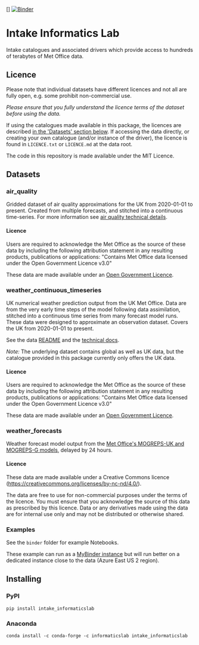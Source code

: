 []
[![Binder](https://mybinder.org/badge_logo.svg)](https://mybinder.org/v2/gh/informatics-lab/met_office_datasets/HEAD?urlpath=%2Flab%2Ftree%2binder%2FIntroduction.ipynb)


# Intake Informatics Lab

Intake catalogues and associated drivers which provide access to hundreds of terabytes of Met Office data.

## Licence

Please note that individual datasets have different licences and not all are fully open, e.g. some prohibit non-commercial use.

*Please ensure that you fully understand the licence terms of the dataset before using the data.*

If using the catalogues made available in this package, the licences are described [in the 'Datasets' section below](#datasets).
If accessing the data directly, or creating your own catalogue (and/or instance of the driver), the licence is found in `LICENCE.txt` or `LICENCE.md` at the data root.

The code in this repository is made available under the MIT Licence.

## Datasets

### air_quality

Gridded dataset of air quality approximations for the UK from 2020-01-01 to present. Created from multiple forecasts, and stitched into a continuous time-series. For more information see [air quality technical details](https://metdatasa.blob.core.windows.net/covid19-response/README_data_air_quality.html).

#### Licence
Users are required to acknowledge the Met Office as the source of these data by including the following attribution statement in any resulting products, publications or applications:
"Contains Met Office data licensed under the Open Government Licence v3.0"

These data are made available under an [Open Government Licence](http://www.nationalarchives.gov.uk/doc/open-government-licence/version/3/).

### weather_continuous_timeseries

UK numerical weather prediction output from the UK Met Office. Data are from the very early time steps of the model following data assimilation, stitched into a continuous time series from many forecast model runs. These data were designed to approximate an observation dataset. Covers the UK from 2020-01-01 to present.

See the data [README](https://metdatasa.blob.core.windows.net/covid19-response/README_data.html) and the [technical docs](https://metdatasa.blob.core.windows.net/covid19-response/README_data_processing.pdf).

*Note:* The underlying dataset contains global as well as UK data, but the catalogue provided in this package currently only offers the UK data.


#### Licence
Users are required to acknowledge the Met Office as the source of these data by including the following attribution statement in any resulting products, publications or applications:
"Contains Met Office data licensed under the Open Government Licence v3.0"

These data are made available under an [Open Government Licence](http://www.nationalarchives.gov.uk/doc/open-government-licence/version/3/).


### weather_forecasts

Weather forecast model output from the [Met Office's MOGREPS-UK and MOGREPS-G models](https://www.metoffice.gov.uk/research/weather/ensemble-forecasting/mogreps), delayed by 24 hours.

#### Licence
These data are made available under a Creative Commons licence (https://creativecommons.org/licenses/by-nc-nd/4.0/).

The data are free to use for non-commercial purposes under the terms of the licence.
You must ensure that you acknowledge the source of this data as prescribed by this licence.
Data or any derivatives made using the data are for internal use only and may not be distributed or otherwise shared.

### Examples
See the `binder` folder for example Notebooks. 

These example can run as a [MyBinder instance](https://mybinder.org/v2/gh/informatics-lab/met_office_datasets/HEAD?urlpath=%2Flab%2Ftree%2Fbinder%2FIntroduction.ipynb) but will run better on a dedicated instance close to the data (Azure East US 2 region).

## Installing

### PyPI

```shell
pip install intake_informaticslab
```

### Anaconda

```shell
conda install -c conda-forge -c informaticslab intake_informaticslab
```
